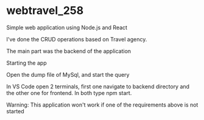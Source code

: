 # webtravel_258
Simple web application using Node.js and React

I've done the CRUD operations based on Travel agency.

The main part was the backend of the application

Starting the app

Open the dump file of MySql, and start the query

In VS Code open 2 terminals, first one navigate to backend directory and the other one for frontend. In both type npm start.

Warning: This application won't work if one of the requirements above is not started
